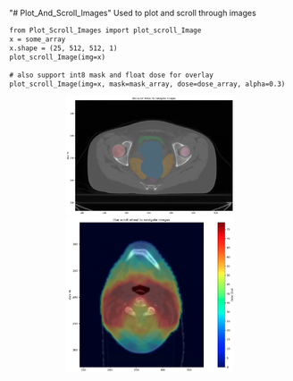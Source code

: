 "# Plot_And_Scroll_Images" 
Used to plot and scroll through images

```
from Plot_Scroll_Images import plot_scroll_Image
x = some_array
x.shape = (25, 512, 512, 1)
plot_scroll_Image(img=x)

# also support int8 mask and float dose for overlay
plot_scroll_Image(img=x, mask=mask_array, dose=dose_array, alpha=0.3)
```

<p align="center">
    <img src="examples/Example_mask.png" width=300>
    <img src="examples/Example_dose.png" width=300>
</p>